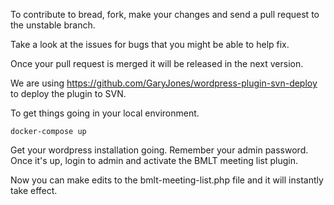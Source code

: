 To contribute to bread, fork, make your changes and send a pull request to the unstable branch.

Take a look at the issues for bugs that you might be able to help fix.

Once your pull request is merged it will be released in the next version.

We are using https://github.com/GaryJones/wordpress-plugin-svn-deploy to deploy the plugin to SVN.

To get things going in your local environment.

`docker-compose up`

Get your wordpress installation going.  Remember your admin password.  Once it's up, login to admin and activate the BMLT meeting list plugin.

Now you can make edits to the bmlt-meeting-list.php file and it will instantly take effect.
